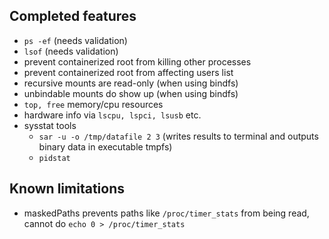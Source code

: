 ## Completed features
 - `ps -ef` (needs validation)
 - `lsof` (needs validation)
 - prevent containerized root from killing other processes
 - prevent containerized root from affecting users list
 - recursive mounts are read-only (when using bindfs)
 - unbindable mounts do show up (when using bindfs)
 - `top, free` memory/cpu resources
 - hardware info via `lscpu, lspci, lsusb` etc.
 - sysstat tools
	- `sar -u -o /tmp/datafile 2 3` (writes results to terminal and outputs binary data in executable tmpfs)
	- `pidstat`

## Known limitations
 - maskedPaths prevents paths like `/proc/timer_stats` from being read, cannot do `echo 0 > /proc/timer_stats`

